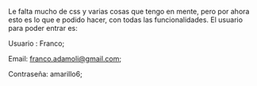 Le falta mucho de css y varias cosas que tengo en mente, pero por ahora esto es lo que e podido hacer, con todas las funcionalidades. 
El usuario para poder entrar es:

Usuario : Franco;

Email: franco.adamoli@gmail.com;

Contraseña: amarillo6;